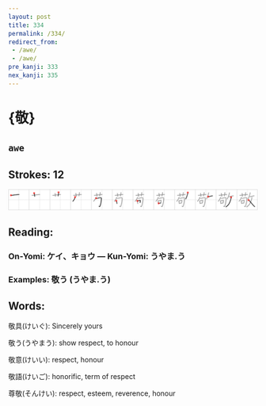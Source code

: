 ```yaml
---
layout: post
title: 334
permalink: /334/
redirect_from:
 - /awe/
 - /awe/
pre_kanji: 333
nex_kanji: 335
---
```


# {敬}

## `awe`

## Strokes: 12

<div class="stroke"><img src="../images/E695AC.png" /></div>

## Reading:

### On-Yomi: ケイ、キョウ &mdash; Kun-Yomi: うやま.う

### Examples: 敬う (うやま.う)

## Words:

敬具(けいぐ): Sincerely yours

敬う(うやまう): show respect, to honour

敬意(けいい): respect, honour

敬語(けいご): honorific, term of respect

尊敬(そんけい): respect, esteem, reverence, honour
